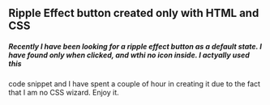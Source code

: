 ## Ripple Effect button created only with HTML and CSS

##### Recently I have been looking for a ripple effect button as a default state. I have found only when clicked, and wthi no icon inside. I actyally used this
code snippet and I have spent a couple of hour in creating it due to the fact that I am no CSS wizard. Enjoy it.

